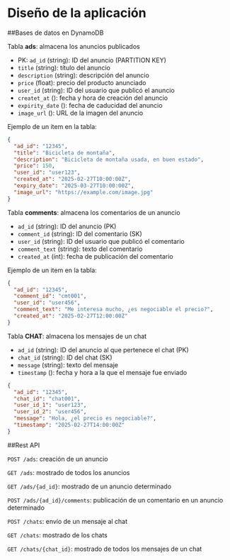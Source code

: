 # Diseño de la aplicación

##Bases de datos en DynamoDB

Tabla <strong>ads</strong>: almacena los anuncios publicados
- PK: `ad_id` (string): ID del anuncio (PARTITION KEY)
- `title` (string): título del anuncio
- `description` (string): descripción del anuncio
- `price` (float): precio del producto anunciado
- `user_id` (string): ID del usuario que publicó el anuncio
- `createt_at` (): fecha y hora de creación del anuncio
- `expirity_date` (): fecha de caducidad del anuncio
- `image_url` (): URL de la imagen del anuncio

Ejemplo de un item en la tabla:
```json
{
  "ad_id": "12345",
  "title": "Bicicleta de montaña",
  "description": "Bicicleta de montaña usada, en buen estado",
  "price": 150,
  "user_id": "user123",
  "created_at": "2025-02-27T10:00:00Z",
  "expiry_date": "2025-03-27T10:00:00Z",
  "image_url": "https://example.com/image.jpg"
}
```

Tabla <strong>comments</strong>: almacena los comentarios de un anuncio
- `ad_id` (string): ID del anuncio (PK)
- `comment_id` (string): ID del comentario (SK)
- `user_id` (string): ID del usuario que publicó el comentario
- `comment_text` (string): texto del comentario
- `created_at` (int): fecha de publicación del comentario

Ejemplo de un item en la tabla:
```json
{
  "ad_id": "12345",
  "comment_id": "cmt001",
  "user_id": "user456",
  "comment_text": "Me interesa mucho, ¿es negociable el precio?",
  "created_at": "2025-02-27T12:00:00Z"
}
```

Tabla <strong>CHAT</strong>: almacena los mensajes de un chat
- `ad_id` (string): ID del anuncio al que pertenece el chat (PK)
- `chat_id` (string): ID del chat (SK)
- `message` (string): texto del mensaje
- `timestamp` (): fecha y hora a la que el mensaje fue enviado

```json
{
  "ad_id": "12345",
  "chat_id": "chat001",
  "user_id_1": "user123",
  "user_id_2": "user456",
  "message": "Hola, ¿el precio es negociable?",
  "timestamp": "2025-02-27T14:00:00Z"
}
```

##Rest API

`POST /ads`: creación de un anuncio

`GET /ads`: mostrado de todos los anuncios

`GET /ads/{ad_id}`: mostrado de un anuncio determinado

`POST /ads/{ad_id}/comments`: publicación de un comentario en un anuncio determinado

`POST /chats`: envío de un mensaje al chat

`GET /chats`: mostrado de los chats

`GET /chats/{chat_id}`: mostrado de todos los mensajes de un chat
